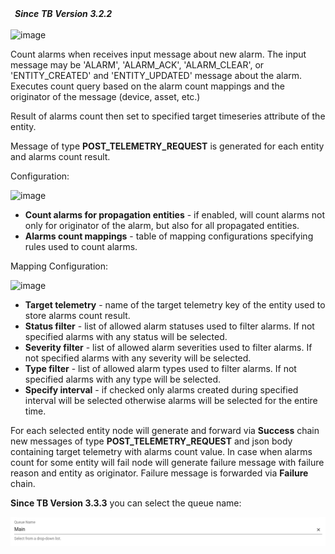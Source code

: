 <table  style="width:250px;">
   <thead>
     <tr>
	 <td style="text-align: center"><strong><em>Since TB Version 3.2.2</em></strong></td>
     </tr>
   </thead>
</table> 

![image](/images/user-guide/rule-engine-2-0/pe/nodes/analytics-alarms-count.png)

Count alarms when receives input message about new alarm. The input message may be 'ALARM', 'ALARM_ACK', 'ALARM_CLEAR', or 'ENTITY_CREATED' and 'ENTITY_UPDATED' message about the alarm. 
Executes count query based on the alarm count mappings and the originator of the message (device, asset, etc.) 

Result of alarms count then set to specified target timeseries attribute of the entity.

Message of type **POST_TELEMETRY_REQUEST** is generated for each entity and alarms count result.

Configuration:

![image](/images/user-guide/rule-engine-2-0/pe/nodes/analytics-alarms-count-config-new.png)

- **Count alarms for propagation entities** - if enabled, will count alarms not only for originator of the alarm, but also for all propagated entities.
- **Alarms count mappings** - table of mapping configurations specifying rules used to count alarms.

Mapping Configuration:

![image](/images/user-guide/rule-engine-2-0/pe/nodes/analytics-alarms-count-mapping-config.png)

- **Target telemetry** - name of the target telemetry key of the entity used to store alarms count result.
- **Status filter** - list of allowed alarm statuses used to filter alarms. If not specified alarms with any status will be selected.
- **Severity filter** - list of allowed alarm severities used to filter alarms. If not specified alarms with any severity will be selected.
- **Type filter** - list of allowed alarm types used to filter alarms. If not specified alarms with any type will be selected.
- **Specify interval** - if checked only alarms created during specified interval will be selected otherwise alarms will be selected for the entire time.

For each selected entity node will generate and forward via **Success** chain new messages of type **POST_TELEMETRY_REQUEST**
and json body containing target telemetry with alarms count value.
In case when alarms count for some entity will fail node will generate failure message
with failure reason and entity as originator. Failure message is forwarded via **Failure** chain.

**Since TB Version 3.3.3** you can select the queue name:

![image](/images/user-guide/rule-engine-2-0/pe/nodes/analytics-queue-name.png)

<br>
